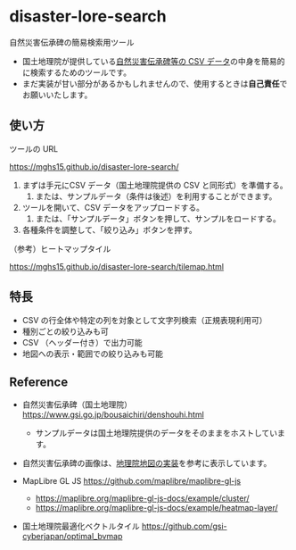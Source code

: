 # disaster-lore-search
自然災害伝承碑の簡易検索用ツール

* 国土地理院が提供している[自然災害伝承碑等の CSV データ](https://www.gsi.go.jp/bousaichiri/denshouhi_datainfo.html)の中身を簡易的に検索するためのツールです。
* まだ実装が甘い部分があるかもしれませんので、使用するときは**自己責任**でお願いいたします。

## 使い方

ツールの URL 

https://mghs15.github.io/disaster-lore-search/

1. まずは手元にCSV データ（国土地理院提供の CSV と同形式）を準備する。
    1. または、サンプルデータ（条件は後述）を利用することができます。
2. ツールを開いて、CSV データをアップロードする。
    1. または、「サンプルデータ」ボタンを押して、サンプルをロードする。
3. 各種条件を調整して、「絞り込み」ボタンを押す。

（参考）ヒートマップタイル

https://mghs15.github.io/disaster-lore-search/tilemap.html

## 特長
* CSV の行全体や特定の列を対象として文字列検索（正規表現利用可）
* 種別ごとの絞り込みも可
* CSV （ヘッダー付き）で出力可能
* 地図への表示・範囲での絞り込みも可能

## Reference
* 自然災害伝承碑（国土地理院）https://www.gsi.go.jp/bousaichiri/denshouhi.html
  * サンプルデータは国土地理院提供のデータをそのままをホストしています。
* 自然災害伝承碑の画像は、[地理院地図の実装](https://github.com/gsi-cyberjapan/gsimaps)を参考に表示しています。

* MapLibre GL JS https://github.com/maplibre/maplibre-gl-js
  * https://maplibre.org/maplibre-gl-js-docs/example/cluster/
  * https://maplibre.org/maplibre-gl-js-docs/example/heatmap-layer/
* 国土地理院最適化ベクトルタイル https://github.com/gsi-cyberjapan/optimal_bvmap
